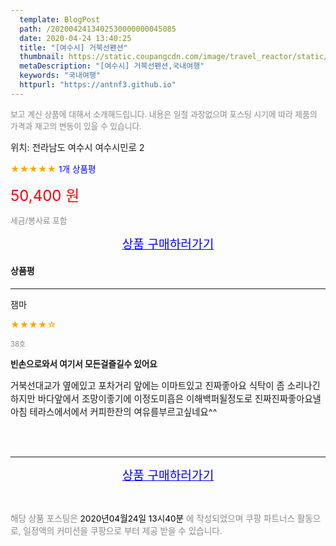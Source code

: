 ```yaml
---
  template: BlogPost
  path: /2020042413402530000000045085
  date: 2020-04-24 13:40:25
  title: "[여수시] 거북선펜션"
  thumbnail: https://static.coupangcdn.com/image/travel_reactor/static/booking/image/pension/ddnayo/92503e04-66ed-49ec-bc02-707de4d0cbc3.jpg
  metaDescription: "[여수시] 거북선펜션,국내여행"
  keywords: "국내여행"
  httpurl: "https://antnf3.github.io"
---
```

  
<span style="color: #888;font-size:0.8rem">보고 계신 상품에 대해서 소개해드립니다.
내용은 일절 과장없으며 포스팅 시기에 따라 제품의 가격과 재고의 변동이 있을 수 있습니다.</span>
  
<span style="font-size: 0.9rem;">위치: 전라남도 여수시 여수시민로 2</span>
  
<span style="color: orange;">★★★★★</span> <span style="color: blue;font-size: 0.85rem;">1개 상품평</span>
  
<span style="color: red;font-size: 1.5rem;">50,400 원</span>
  
<span style="color: #888;font-size:0.8rem">세금/봉사료 포함</span>





<p align="center"><a href="http://me2.do/x25Ftmt5" style="font-size: 1.2rem; color: blue;">상품 구매하러가기</a></p>

#### 상품평
  
---
  
잼마
    
<span style="color: orange;">★★★★☆</span>
    
<span style="color: #888;font-size:0.7rem">38호</span>
    
<span style="font-size:0.85rem">**빈손으로와서 여기서 모든걸즐길수 있어요**</span>
    
<span style="font-size: 0.9rem;">거북선대교가 옆에있고 포차거리
앞에는 이마트있고 진짜좋아요
식탁이 좀 소리나긴하지만
바다앞에서 조망이좋기에
이정도미흡은 이해백퍼될정도로
진짜진짜좋아요낼아침 테라스에서에서
커피한잔의 여유를부르고싶네요^^</span>
    
<br>
<br>


  
---
  
<p align="center"><a href="http://me2.do/x25Ftmt5" style="font-size: 1.2rem; color: blue;">상품 구매하러가기</a></p>
  
<br>
  
<span style="font-size: 0.85rem; color: #888;">해당 상품 포스팅은 <span style="color: #000;"> 2020년04월24일 13시40분 </span> 에 작성되었으며 쿠팡 파트너스 활동으로, 일정액의 커미션을 쿠팡으로 부터 제공 받을 수 있습니다.</span>